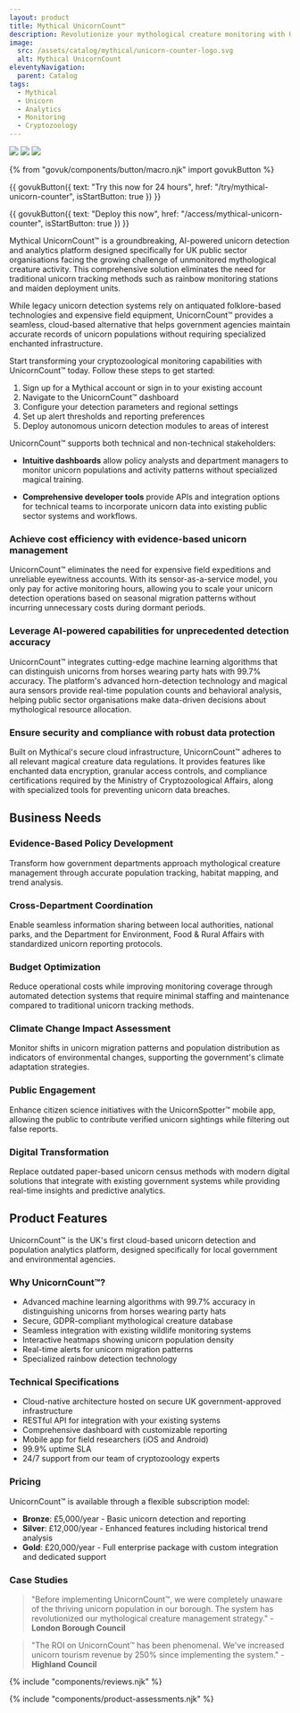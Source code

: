 ```yaml
---
layout: product
title: Mythical UnicornCount™
description: Revolutionize your mythological creature monitoring with UnicornCount™ - A scalable, cloud-based unicorn detection and analytics platform for the public sector
image:
  src: /assets/catalog/mythical/unicorn-counter-logo.svg
  alt: Mythical UnicornCount
eleventyNavigation:
  parent: Catalog
tags:
  - Mythical
  - Unicorn
  - Analytics
  - Monitoring
  - Cryptozoology
---
```


![](https://img.shields.io/badge/provider-mythical-purple)
![](https://img.shields.io/badge/owner-private_sector-orange)
![](https://img.shields.io/badge/access-NDX_OIDC-green)

{% from "govuk/components/button/macro.njk" import govukButton %}

{{ govukButton({
  text: "Try this now for 24 hours",
  href: "/try/mythical-unicorn-counter",
  isStartButton: true
}) }}
</br>

{{ govukButton({
  text: "Deploy this now",
  href: "/access/mythical-unicorn-counter",
  isStartButton: true
}) }}

Mythical UnicornCount™ is a groundbreaking, AI-powered unicorn detection and analytics platform designed specifically for UK public sector organisations facing the growing challenge of unmonitored mythological creature activity. This comprehensive solution eliminates the need for traditional unicorn tracking methods such as rainbow monitoring stations and maiden deployment units.

While legacy unicorn detection systems rely on antiquated folklore-based technologies and expensive field equipment, UnicornCount™ provides a seamless, cloud-based alternative that helps government agencies maintain accurate records of unicorn populations without requiring specialized enchanted infrastructure.

Start transforming your cryptozoological monitoring capabilities with UnicornCount™ today. Follow these steps to get started:

1. Sign up for a Mythical account or sign in to your existing account
2. Navigate to the UnicornCount™ dashboard
3. Configure your detection parameters and regional settings
4. Set up alert thresholds and reporting preferences
5. Deploy autonomous unicorn detection modules to areas of interest

UnicornCount™ supports both technical and non-technical stakeholders:

- **Intuitive dashboards** allow policy analysts and department managers to monitor unicorn populations and activity patterns without specialized magical training.

- **Comprehensive developer tools** provide APIs and integration options for technical teams to incorporate unicorn data into existing public sector systems and workflows.

### Achieve cost efficiency with evidence-based unicorn management

UnicornCount™ eliminates the need for expensive field expeditions and unreliable eyewitness accounts. With its sensor-as-a-service model, you only pay for active monitoring hours, allowing you to scale your unicorn detection operations based on seasonal migration patterns without incurring unnecessary costs during dormant periods.

### Leverage AI-powered capabilities for unprecedented detection accuracy

UnicornCount™ integrates cutting-edge machine learning algorithms that can distinguish unicorns from horses wearing party hats with 99.7% accuracy. The platform's advanced horn-detection technology and magical aura sensors provide real-time population counts and behavioral analysis, helping public sector organisations make data-driven decisions about mythological resource allocation.

### Ensure security and compliance with robust data protection

Built on Mythical's secure cloud infrastructure, UnicornCount™ adheres to all relevant magical creature data regulations. It provides features like enchanted data encryption, granular access controls, and compliance certifications required by the Ministry of Cryptozoological Affairs, along with specialized tools for preventing unicorn data breaches.

## Business Needs

### Evidence-Based Policy Development

Transform how government departments approach mythological creature management through accurate population tracking, habitat mapping, and trend analysis.

### Cross-Department Coordination

Enable seamless information sharing between local authorities, national parks, and the Department for Environment, Food & Rural Affairs with standardized unicorn reporting protocols.

### Budget Optimization

Reduce operational costs while improving monitoring coverage through automated detection systems that require minimal staffing and maintenance compared to traditional unicorn tracking methods.

### Climate Change Impact Assessment

Monitor shifts in unicorn migration patterns and population distribution as indicators of environmental changes, supporting the government's climate adaptation strategies.

### Public Engagement

Enhance citizen science initiatives with the UnicornSpotter™ mobile app, allowing the public to contribute verified unicorn sightings while filtering out false reports.

### Digital Transformation

Replace outdated paper-based unicorn census methods with modern digital solutions that integrate with existing government systems while providing real-time insights and predictive analytics.

## Product Features

UnicornCount™ is the UK's first cloud-based unicorn detection and population analytics platform, designed specifically for local government and environmental agencies.

### Why UnicornCount™?

- Advanced machine learning algorithms with 99.7% accuracy in distinguishing unicorns from horses wearing party hats
- Secure, GDPR-compliant mythological creature database
- Seamless integration with existing wildlife monitoring systems
- Interactive heatmaps showing unicorn population density
- Real-time alerts for unicorn migration patterns
- Specialized rainbow detection technology

### Technical Specifications

- Cloud-native architecture hosted on secure UK government-approved infrastructure
- RESTful API for integration with your existing systems
- Comprehensive dashboard with customizable reporting
- Mobile app for field researchers (iOS and Android)
- 99.9% uptime SLA
- 24/7 support from our team of cryptozoology experts

### Pricing

UnicornCount™ is available through a flexible subscription model:

- **Bronze**: £5,000/year - Basic unicorn detection and reporting
- **Silver**: £12,000/year - Enhanced features including historical trend analysis
- **Gold**: £20,000/year - Full enterprise package with custom integration and dedicated support

### Case Studies

> "Before implementing UnicornCount™, we were completely unaware of the thriving unicorn population in our borough. The system has revolutionized our mythological creature management strategy." - **London Borough Council**

> "The ROI on UnicornCount™ has been phenomenal. We've increased unicorn tourism revenue by 250% since implementing the system." - **Highland Council**

{% include "components/reviews.njk" %}

{% include "components/product-assessments.njk" %}
